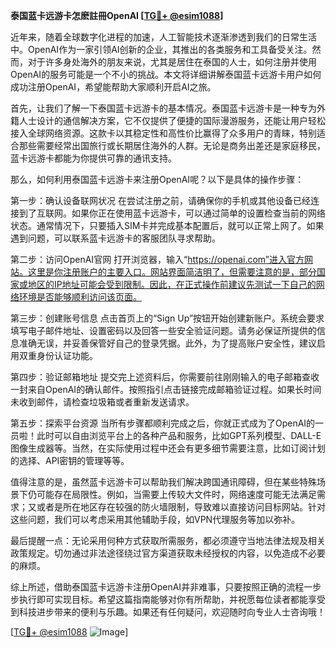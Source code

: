 **泰国蓝卡远游卡怎麽註冊OpenAI [[TG💪+ @esim1088](https://t.me/s/esim1088)]**

近年来，随着全球数字化进程的加速，人工智能技术逐渐渗透到我们的日常生活中。OpenAI作为一家引领AI创新的企业，其推出的各类服务和工具备受关注。然而，对于许多身处海外的朋友来说，尤其是居住在泰国的人士，如何注册并使用OpenAI的服务可能是一个不小的挑战。本文将详细讲解泰国蓝卡远游卡用户如何成功注册OpenAI，希望能帮助大家顺利开启AI之旅。

首先，让我们了解一下泰国蓝卡远游卡的基本情况。泰国蓝卡远游卡是一种专为外籍人士设计的通信解决方案，它不仅提供了便捷的国际漫游服务，还能让用户轻松接入全球网络资源。这款卡以其稳定性和高性价比赢得了众多用户的青睐，特别适合那些需要经常出国旅行或长期居住海外的人群。无论是商务出差还是家庭移民，蓝卡远游卡都能为你提供可靠的通讯支持。

那么，如何利用泰国蓝卡远游卡来注册OpenAI呢？以下是具体的操作步骤：

第一步：确认设备联网状况
在尝试注册之前，请确保你的手机或其他设备已经连接到了互联网。如果你正在使用蓝卡远游卡，可以通过简单的设置检查当前的网络状态。通常情况下，只要插入SIM卡并完成基本配置后，就可以正常上网了。如果遇到问题，可以联系蓝卡远游卡的客服团队寻求帮助。

第二步：访问OpenAI官网
打开浏览器，输入“https://openai.com”进入官方网站。这里是你注册账户的主要入口。网站界面简洁明了，但需要注意的是，部分国家或地区的IP地址可能会受到限制。因此，在正式操作前建议先测试一下自己的网络环境是否能够顺利访问该页面。

第三步：创建账号信息
点击首页上的“Sign Up”按钮开始创建新账户。系统会要求填写电子邮件地址、设置密码以及回答一些安全验证问题。请务必保证所提供的信息准确无误，并妥善保管好自己的登录凭据。此外，为了提高账户安全性，建议启用双重身份认证功能。

第四步：验证邮箱地址
提交完上述资料后，你需要前往刚刚输入的电子邮箱查收一封来自OpenAI的确认邮件。按照指引点击链接完成邮箱验证过程。如果长时间未收到邮件，请检查垃圾箱或者重新发送请求。

第五步：探索平台资源
当所有步骤都顺利完成之后，你就正式成为了OpenAI的一员啦！此时可以自由浏览平台上的各种产品和服务，比如GPT系列模型、DALL-E图像生成器等。当然，在实际使用过程中还会有更多细节需要注意，比如订阅计划的选择、API密钥的管理等等。

值得注意的是，虽然蓝卡远游卡可以帮助我们解决跨国通讯障碍，但在某些特殊场景下仍可能存在局限性。例如，当需要上传较大文件时，网络速度可能无法满足需求；又或者是所在地区存在较强的防火墙限制，导致难以直接访问目标网站。针对这些问题，我们可以考虑采用其他辅助手段，如VPN代理服务等加以弥补。

最后提醒一点：无论采用何种方式获取所需服务，都必须遵守当地法律法规及相关政策规定。切勿通过非法途径绕过官方渠道获取未经授权的内容，以免造成不必要的麻烦。

综上所述，借助泰国蓝卡远游卡注册OpenAI并非难事，只要按照正确的流程一步步执行即可实现目标。希望这篇指南能够对你有所帮助，并祝愿每位读者都能享受到科技进步带来的便利与乐趣。如果还有任何疑问，欢迎随时向专业人士咨询哦！

[[TG💪+ @esim1088](https://t.me/s/esim1088) ![Image](https://i.postimg.cc/4NQfJmqS/Snipaste-2025-05-13-00-14-12.png)]
